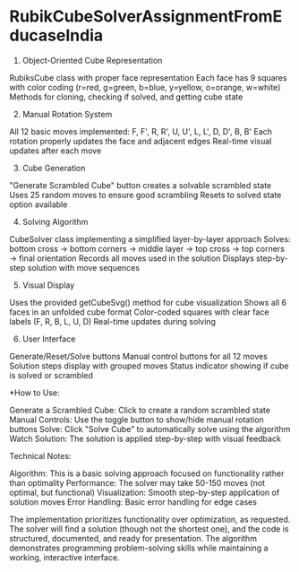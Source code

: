 # RubikCubeSolverAssignmentFromEducaseIndia


1. Object-Oriented Cube Representation

RubiksCube class with proper face representation
Each face has 9 squares with color coding (r=red, g=green, b=blue, y=yellow, o=orange, w=white)
Methods for cloning, checking if solved, and getting cube state

2. Manual Rotation System

All 12 basic moves implemented: F, F', R, R', U, U', L, L', D, D', B, B'
Each rotation properly updates the face and adjacent edges
Real-time visual updates after each move

3. Cube Generation

"Generate Scrambled Cube" button creates a solvable scrambled state
Uses 25 random moves to ensure good scrambling
Resets to solved state option available

4. Solving Algorithm

CubeSolver class implementing a simplified layer-by-layer approach
Solves: bottom cross → bottom corners → middle layer → top cross → top corners → final orientation
Records all moves used in the solution
Displays step-by-step solution with move sequences

5. Visual Display

Uses the provided getCubeSvg() method for cube visualization
Shows all 6 faces in an unfolded cube format
Color-coded squares with clear face labels (F, R, B, L, U, D)
Real-time updates during solving

6. User Interface

Generate/Reset/Solve buttons
Manual control buttons for all 12 moves
Solution steps display with grouped moves
Status indicator showing if cube is solved or scrambled

*How to Use:

Generate a Scrambled Cube: Click to create a random scrambled state
Manual Controls: Use the toggle button to show/hide manual rotation buttons
Solve: Click "Solve Cube" to automatically solve using the algorithm
Watch Solution: The solution is applied step-by-step with visual feedback

Technical Notes:

Algorithm: This is a basic solving approach focused on functionality rather than optimality
Performance: The solver may take 50-150 moves (not optimal, but functional)
Visualization: Smooth step-by-step application of solution moves
Error Handling: Basic error handling for edge cases

The implementation prioritizes functionality over optimization, as requested. The solver will find a solution (though not the shortest one), and the code is structured, documented, and ready for presentation. The algorithm demonstrates programming problem-solving skills while maintaining a working, interactive interface.
